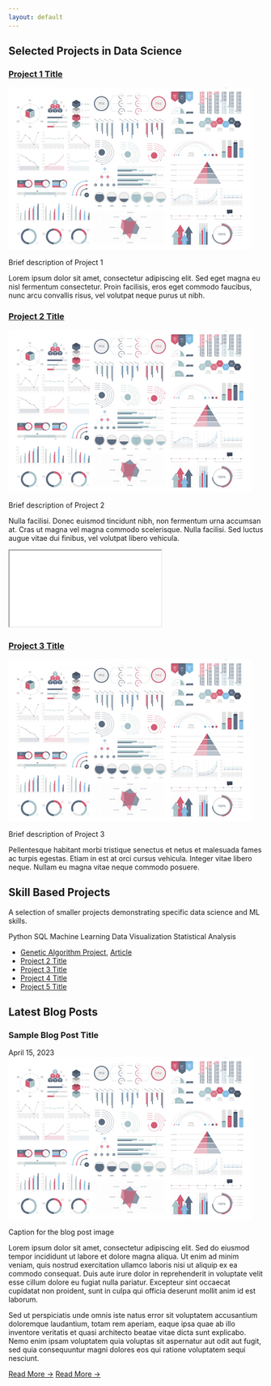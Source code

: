 ```yaml
---
layout: default
---
```


<div id="projects" class="project-section">
  <h2>Selected Projects in Data Science</h2>
  
  <div class="project-card">
    <h3 class="project-title"><a href="/sample_page">Project 1 Title</a></h3>
    <div class="image-container">
      <img src="images/dummy_thumbnail.jpg?raw=true" alt="Project 1" class="centered-image">
      <p class="image-caption">Brief description of Project 1</p>
    </div>
    <p>Lorem ipsum dolor sit amet, consectetur adipiscing elit. Sed eget magna eu nisl fermentum consectetur. Proin facilisis, eros eget commodo faucibus, nunc arcu convallis risus, vel volutpat neque purus ut nibh.</p>
  </div>
  
  <div class="project-card">
    <h3 class="project-title"><a href="/pdf/sample_presentation.pdf">Project 2 Title</a></h3>
    <div class="image-container">
      <img src="images/dummy_thumbnail.jpg?raw=true" alt="Project 2" class="centered-image">
      <p class="image-caption">Brief description of Project 2</p>
    </div>
    <p>Nulla facilisi. Donec euismod tincidunt nibh, non fermentum urna accumsan at. Cras ut magna vel magna commodo scelerisque. Nulla facilisi. Sed luctus augue vitae dui finibus, vel volutpat libero vehicula.</p>
    <div class="pdf-container">
      <iframe src="/pdf/sample_presentation.pdf" class="pdf-embed"></iframe>
    </div>
  </div>
  
  <div class="project-card">
    <h3 class="project-title"><a href="http://example.com/">Project 3 Title</a></h3>
    <div class="image-container">
      <img src="images/dummy_thumbnail.jpg?raw=true" alt="Project 3" class="centered-image">
      <p class="image-caption">Brief description of Project 3</p>
    </div>
    <p>Pellentesque habitant morbi tristique senectus et netus et malesuada fames ac turpis egestas. Etiam in est at orci cursus vehicula. Integer vitae libero neque. Nullam eu magna vitae neque commodo posuere.</p>
  </div>
</div>

<div id="skills" class="skills-section">
  <h2>Skill Based Projects</h2>
  <p>A selection of smaller projects demonstrating specific data science and ML skills.</p>
  
  <div class="skill-tags">
    <span class="skill-tag">Python</span>
    <span class="skill-tag">SQL</span>
    <span class="skill-tag">Machine Learning</span>
    <span class="skill-tag">Data Visualization</span>
    <span class="skill-tag">Statistical Analysis</span>
  </div>
  
  <ul>
    <li>
      <a href="https://github.com/architavasuki/genetic_algorithms" target="_blank" rel="noopener noreferrer">Genetic Algorithm Project</a>, 
      <a href="https://themathcompany.com/blog/from-route-to-resource-optimization-augmenting-innovation-with-genetic-algorithms" target="_blank" rel="noopener noreferrer">Article</a>
    </li>
    <li><a href="http://example.com/">Project 2 Title</a></li>
    <li><a href="http://example.com/">Project 3 Title</a></li>
    <li><a href="http://example.com/">Project 4 Title</a></li>
    <li><a href="http://example.com/">Project 5 Title</a></li>
  </ul>
</div>

<div id="blog" class="blog-section">
  <h2>Latest Blog Posts</h2>
  
  <div class="blog-post">
    <h3 class="blog-title">Sample Blog Post Title</h3>
    <span class="blog-date">April 15, 2023</span>
    <div class="image-container">
      <img src="images/dummy_thumbnail.jpg?raw=true" alt="Blog Post Image" class="centered-image">
      <p class="image-caption">Caption for the blog post image</p>
    </div>
    <div class="blog-content">
      <p>Lorem ipsum dolor sit amet, consectetur adipiscing elit. Sed do eiusmod tempor incididunt ut labore et dolore magna aliqua. Ut enim ad minim veniam, quis nostrud exercitation ullamco laboris nisi ut aliquip ex ea commodo consequat. Duis aute irure dolor in reprehenderit in voluptate velit esse cillum dolore eu fugiat nulla pariatur. Excepteur sint occaecat cupidatat non proident, sunt in culpa qui officia deserunt mollit anim id est laborum.</p>
      <p>Sed ut perspiciatis unde omnis iste natus error sit voluptatem accusantium doloremque laudantium, totam rem aperiam, eaque ipsa quae ab illo inventore veritatis et quasi architecto beatae vitae dicta sunt explicabo. Nemo enim ipsam voluptatem quia voluptas sit aspernatur aut odit aut fugit, sed quia consequuntur magni dolores eos qui ratione voluptatem sequi nesciunt.</p>
      <a href="/sample_blog_post">Read More →</a>
      <a href="{% post_url sample_blog %}">Read More →</a>
    </div>
  </div>
</div>